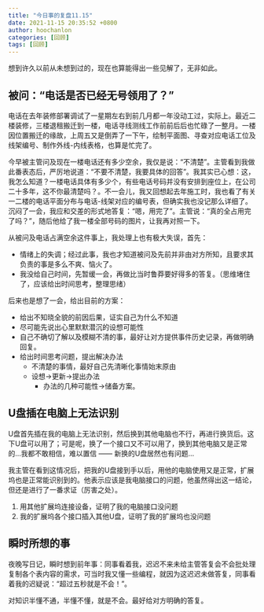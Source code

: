 ```yaml
---
title: "今日事的复盘11.15"
date: 2021-11-15 20:35:52 +0800
author: hoochanlon
categories: [回顾]
tags: [回顾]
---
```


想到许久以前从未想到过的，现在也算能得出一些见解了，无非如此。

<!-- more -->

## 被问：“电话是否已经无号领用了？”

电话在去年装修部署调试了一星期左右到前几月都一年没动工过，实际上。最近二楼装修，三楼退租搬迁到一楼，电话寻线测线工作前前后后也忙碌了一整月。一楼因位置搬迁的缘故，上周五又是倒弄了一下午，绘制平面图、寻查对应电话工位及线架编号、制作外线-内线表格，也算是忙完了。

今早被主管问及现在一楼电话还有多少空余，我仅是说：“不清楚”。主管看到我做此番表态后，严厉地说道：“不要不清楚，我要具体的回答”。我其实已心想：这，我怎么知道？一楼电话具体有多少个，有些电话号码并没有安排到座位上，在公司二十多年，这不你最清楚吗？。不一会儿，我又回想起去年施工时，我也看了有关一二楼的电话平面分布与电话-线架对应的编号表，但确实我也没记那么详细了。沉闷了一会，我应和交差的形式地答复：“嗯，用完了”。主管说：“真的全占用完了吗？”，随后他给了我一楼全部号码的图片，让我再对照一下。

从被问及电话占满空余这件事上，我处理上也有极大失误，首先：

* 情绪上的失调；经过此事，我也才知道被问及先前并非由对方所知，且要求其负责的事是多么不爽、恼火了。
* 我没给自己时间，先暂缓一会，再做比当时鲁莽要好得多的答复。（思维堵住了，应该给出时间思考，整理思绪）

后来也是想了一会，给出目前的方案：

* 给出不知晓全貌的前因后果，证实自己为什么不知道
* 尽可能先说出心里默默潜沉的设想可能性
* 自己不确切了解以及模糊不清的事，最好让对方提供事件历史记录，再做明确回复。
* 给出时间思考问题，提出解决办法
  * 不清楚的事情，最好自己先清晰化事情始末原由
  * 设想->更新->提出办法
    * 办法的几种可能性->储备方案。

## U盘插在电脑上无法识别

U盘首先插在我的电脑上无法识别，然后换到其他电脑也不行，再进行换货后。这下U盘可以用了；可是呢，换了一个接口又不可以用了，换到其他电脑又是正常的...我都不敢相信，难以置信 —— 新换的U盘居然也有问题...

我主管在看到这情况后，把我的U盘接到手以后，用他的电脑使用又是正常，扩展坞也是正常能识别到的。他表示应该是我电脑接口的问题，他虽然得出这一结论，但还是进行了一番求证（厉害之处）。

1. 用其他扩展坞连接设备，证明了我的电脑接口没问题
1. 我的扩展坞各个接口插入其他U盘，证明了我的扩展坞也没问题

## 瞬时所想的事

夜晚写日记，瞬时想到前年事：同事看着我，迟迟不来未给主管答复会不会批处理复制各个表内容的需求，可当时我又懂一些编程，就因为这迟迟未做答复，同事看着我的迟疑说：“超过五秒就是不会！”。

对知识半懂不通，半懂不懂，就是不会。最好给对方明确的答复。
